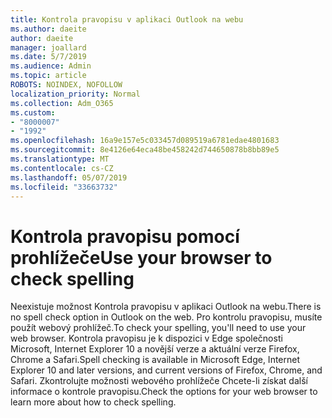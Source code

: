 ```yaml
---
title: Kontrola pravopisu v aplikaci Outlook na webu
ms.author: daeite
author: daeite
manager: joallard
ms.date: 5/7/2019
ms.audience: Admin
ms.topic: article
ROBOTS: NOINDEX, NOFOLLOW
localization_priority: Normal
ms.collection: Adm_O365
ms.custom:
- "8000007"
- "1992"
ms.openlocfilehash: 16a9e157e5c033457d089519a6781edae4801683
ms.sourcegitcommit: 8e4126e64eca48be458242d744650878b8bb89e5
ms.translationtype: MT
ms.contentlocale: cs-CZ
ms.lasthandoff: 05/07/2019
ms.locfileid: "33663732"
---
```

# <a name="use-your-browser-to-check-spelling"></a><span data-ttu-id="52641-102">Kontrola pravopisu pomocí prohlížeče</span><span class="sxs-lookup"><span data-stu-id="52641-102">Use your browser to check spelling</span></span>

<span data-ttu-id="52641-103">Neexistuje možnost Kontrola pravopisu v aplikaci Outlook na webu.</span><span class="sxs-lookup"><span data-stu-id="52641-103">There is no spell check option in Outlook on the web.</span></span> <span data-ttu-id="52641-104">Pro kontrolu pravopisu, musíte použít webový prohlížeč.</span><span class="sxs-lookup"><span data-stu-id="52641-104">To check your spelling, you'll need to use your web browser.</span></span> <span data-ttu-id="52641-105">Kontrola pravopisu je k dispozici v Edge společnosti Microsoft, Internet Explorer 10 a novější verze a aktuální verze Firefox, Chrome a Safari.</span><span class="sxs-lookup"><span data-stu-id="52641-105">Spell checking is available in Microsoft Edge, Internet Explorer 10 and later versions, and current versions of Firefox, Chrome, and Safari.</span></span> <span data-ttu-id="52641-106">Zkontrolujte možnosti webového prohlížeče Chcete-li získat další informace o kontrole pravopisu.</span><span class="sxs-lookup"><span data-stu-id="52641-106">Check the options for your web browser to learn more about how to check spelling.</span></span>